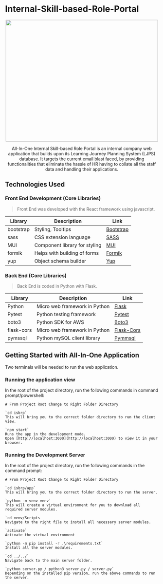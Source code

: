 # Internal-Skill-based-Role-Portal

<p align="center">
<img src="https://github.com/SPM-G2-T8-Banana-Cake/Internal-Skill-based-Role-Portal/assets/47893187/3617f77f-2555-4e9d-a724-774fbb1f176e" data-canonical-src="https://github.com/SPM-G2-T8-Banana-Cake/Internal-Skill-based-Role-Portal/assets/47893187/3617f77f-2555-4e9d-a724-774fbb1f176e" width="500" height="400" />
</p>
<p align="center">
All-In-One Internal Skill-based Role Portal is an internal company web application that builds upon its Learning Journey Planning System (LJPS) database. It targets the current email blast faced, by providing functionalities that eliminate the hassle of HR having to collate all the staff data and handling their applications.
</p>




## Technologies Used
### Front End Development (Core Libraries)

> Front End was developed with the React framework using javascript.

| Library   | Description                           | Link                                                         |
| --------- | ------------------------------------- | --------------------------------------                       |
| bootstrap | Styling, Tooltips                     | [Bootstrap](https://getbootstrap.com/)                       |  
| sass      | CSS extension language                | [SASS](https://sass-lang.com/)                               |
| MUI       | Component library for styling         | [MUI](https://mui.com/)                                      |
| formik    | Helps with building of forms          | [Formik](https://formik.org/docs/api/formik)                 |
| yup       | Object schema builder                 | [Yup](https://www.npmjs.com/package/yup?activeTab=readme)    |

### Back End (Core Libraries)

> Back End is coded in Python with Flask.

| Library | Description                                                | Link                             |
| ------- | ---------------------------------------------------------- | -------------------------------- |
| Python  | Micro web framework in Python                              | [Flask](https://flask.palletsprojects.com/en/3.0.x/) |
| Pytest  | Python testing framework                                   | [Pytest](https://docs.pytest.org/en/7.4.x/) |
| boto3   | Python SDK for AWS                                         | [Boto3](https://boto3.amazonaws.com/v1/documentation/api/latest/index.html) |
| flask-cors    | Micro web framework in Python                        | [Flask-Cors](https://flask-cors.readthedocs.io/en/latest/) |
| pymssql | Python mySQL client library                                | [Pymmsql](https://pypi.org/project/pymysql/) |


## Getting Started with All-In-One Application
Two terminals will be needed to run the web application.

### Running the application view
In the root of the project directory, run the following commands in command prompt/powershell:
```
# From Project Root Change to Right Folder Directory

`cd isbrp`
This will bring you to the correct folder directory to run the client view.

`npm start`
Runs the app in the development mode.
Open [http://localhost:3000](http://localhost:3000) to view it in your browser.

```






### Running the Development Server
In the root of the project directory, run the following commands in the command prompt:
```
# From Project Root Change to Right Folder Directory

`cd isbrp/app`
This will bring you to the correct folder directory to run the server.

`python -m venv venv`
This will create a virtual environment for you to download all required server modules.

`cd venv/Scripts
Navigate to the right file to install all necessary server modules.

`activate`
Activate the virtual environment

`python -m pip install -r .\requirements.txt`
Install all the server modules.

`cd ../../`
Navigate back to the main server folder.

`python server.py / python3 server.py / server.py`
Depending on the installed pip version, run the above commands to run the server.

```

